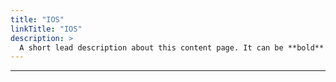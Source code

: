 ```yaml
---
title: "IOS"
linkTitle: "IOS"
description: >
  A short lead description about this content page. It can be **bold** or _italic_ and can be split over multiple paragraphs.
---
```


-----------------
